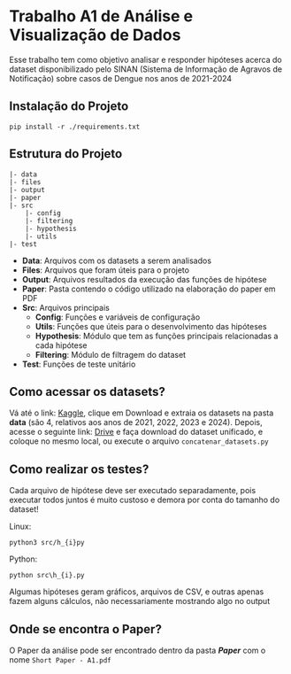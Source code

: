 # Trabalho A1 de Análise e Visualização de Dados

Esse trabalho tem como objetivo analisar e responder hipóteses acerca do dataset disponibilizado pelo SINAN (Sistema de Informação de Agravos de Notificação) sobre casos de Dengue nos anos de 2021-2024

## Instalação do Projeto

`pip install -r ./requirements.txt`

## Estrutura do Projeto

```
|- data
|- files
|- output
|- paper
|- src
    |- config
    |- filtering
    |- hypothesis
    |- utils
|- test
```

- **Data**: Arquivos com os datasets a serem analisados
- **Files**: Arquivos que foram úteis para o projeto
- **Output**: Arquivos resultados da execução das funções de hipótese
- **Paper**: Pasta contendo o código utilizado na elaboração do paper em PDF
- **Src**: Arquivos principais
  - **Config**: Funções e variáveis de configuração
  - **Utils**: Funções que úteis para o desenvolvimento das hipóteses
  - **Hypothesis**: Módulo que tem as funções principais relacionadas a cada hipótese
  - **Filtering**: Módulo de filtragem do dataset
- **Test**: Funções de teste unitário

## Como acessar os datasets?

Vá até o link: [Kaggle](https://www.kaggle.com/datasets/henriquerezermosqur/dados-sus-sinan-dengue-2021-2024), clique em Download e extraia os datasets na pasta **data** (são 4, relativos aos anos de 2021, 2022, 2023 e 2024).
Depois, acesse o seguinte link: [Drive](https://drive.google.com/drive/folders/11MEDd8xSyRuERJ5zT6JofruelcOklTZk) e faça download do dataset unificado, e coloque no mesmo local, ou execute o arquivo `concatenar_datasets.py`

## Como realizar os testes?

Cada arquivo de hipótese deve ser executado separadamente, pois executar todos juntos é muito custoso e demora por conta do tamanho do dataset!

Linux:

```
python3 src/h_{i}py
```

Python:

```
python src\h_{i}.py
```

Algumas hipóteses geram gráficos, arquivos de CSV, e outras apenas fazem alguns cálculos, não necessariamente mostrando algo no output

## Onde se encontra o Paper?

O Paper da análise pode ser encontrado dentro da pasta _**Paper**_ com o nome `Short Paper - A1.pdf`
